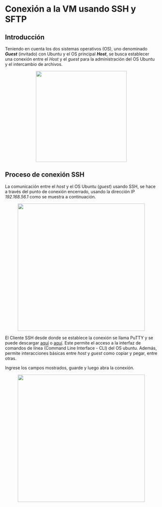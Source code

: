 # Conexión a la VM usando SSH y SFTP

## Introducción
Teniendo en cuenta los dos sistemas operativos (OS), uno denominado **_Guest_** (invitado) con Ubuntu y el OS principal **_Host_**, se busca establecer una conexión entre el _Host_ y el _guest_ para la administración del OS Ubuntu y el intercambio de archivos.

<p align="center">
  <img width="300" src="../images/host-guest.png">
</p>

## Proceso de conexión SSH
La comunicación entre el _host_ y el OS Ubuntu (_guest_) usando SSH, se hace a través del punto de conexión encerrado, usando la dirección IP _192.168.56.1_ como se muestra a continuación.
<p align="center">
  <img width="420" src="../images/conn_sshClient_guest.png">
</p>

El Cliente SSH desde donde se establece la conexión se llama PuTTY y se puede descargar [aquí][l1] o [aquí][l2]. Este permite el acceso a la interfaz de comandos de línea (Command Line Interface - CLI) del OS ubuntu. Además, permite interacciones básicas entre _host_ y _guest_ como copiar y pegar, entre otras.

[l1]:https://the.earth.li/~sgtatham/putty/latest/w64/putty.exe
[l2]:https://www.chiark.greenend.org.uk/~sgtatham/putty/latest.html

Ingrese los campos mostrados, guarde y luego abra la conexión.

<p align="center">
  <img width="420" src="../images/putty-config2.png">
</p>